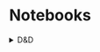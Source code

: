 # Notebooks
<details>
  <summary>D&D</summary>
  <ul>
    <details>
      <summary>Tundra Campaign</summary>
      <ul>
        <details>
          <summary>NPCs</summary>
          <ul>
            <li><a href="notes/Alfred the Ox.html">Alfred the Ox</a></li>
            <li><a href="notes/Arcturis.html">Arcturis</a></li>
            <li><a href="notes/Big Tom.html">Big Tom</a></li>
            <li><a href="notes/Costaldo.html">Costaldo</a></li>
            <li><a href="notes/Daero.html">Daero</a></li>
            <li><a href="notes/Duerth.html">Duerth</a></li>
            <li><a href="notes/Harper.html">Harper</a></li>
            <li><a href="notes/Kobolds.html">Kobolds</a></li>
            <li><a href="notes/Little Tom.html">Little Tom</a></li>
            <li><a href="notes/Vyth.html">Vyth</a></li>
            <li><a href="notes/Xardurok.html">Xardurok</a></li>
          </ul>
        </details>
        <details>
          <summary>Characters</summary>
          <ul>
            <details>
              <summary>Inactive</summary>
              <ul>
                <li><a href="notes/Algernon.html">Algernon</a></li>
                <li><a href="notes/Koda.html">Koda</a></li>
                <li><a href="notes/Smushey.html">Smushey</a></li>
              </ul>
            </details>
            <details>
              <summary>Active</summary>
              <ul>
                <li><a href="notes/Fionnlagh.html">Fionnlagh</a></li>
                <li><a href="notes/Jar.html">Jar</a></li>
                <li><a href="notes/Kaos.html">Kaos</a></li>
                <li><a href="notes/Morn.html">Morn</a></li>
                <li><a href="notes/Spark.html">Spark</a></li>
              </ul>
            </details>
          </ul>
        </details>
        <details>
          <summary>Locations</summary>
          <ul>
            <li><a href="notes/Arcturises Tower.html">Arcturises Tower</a></li>
            <li><a href="notes/Broken Ice Bay.html">Broken Ice Bay</a></li>
            <li><a href="notes/Crystal Desert.html">Crystal Desert</a></li>
            <li><a href="notes/Dragon Lair.html">Dragon Lair</a></li>
            <li><a href="notes/Elemental Fundamentals.html">Elemental Fundamentals</a></li>
            <li><a href="notes/Emberhold.html">Emberhold</a></li>
            <li><a href="notes/Testing Facility.html">Testing Facility</a></li>
            <li><a href="notes/Tree Of Dolls.html">Tree Of Dolls</a></li>
          </ul>
        </details>
        <details>
          <summary>Artifacts</summary>
          <ul>
            <li><a href="notes/Colossus.html">Colossus</a></li>
            <li><a href="notes/Fuel Core.html">Fuel Core</a></li>
          </ul>
        </details>
        <details>
          <summary>Gods</summary>
          <ul>
            <li><a href="notes/Gond.html">Gond</a></li>
            <li><a href="notes/Helm.html">Helm</a></li>
            <li><a href="notes/Selûne.html">Selûne</a></li>
            <li><a href="notes/Shar.html">Shar</a></li>
          </ul>
        </details>
        <details>
          <summary>Monsters</summary>
          <ul>
            <li><a href="notes/Plesiosaurus.html">Plesiosaurus</a></li>
            <li><a href="notes/Rhemorhaz.html">Rhemorhaz</a></li>
            <li><a href="notes/White Dragon.html">White Dragon</a></li>
          </ul>
        </details>
        <details>
          <summary>Session Notes</summary>
          <ul>
            <li><a href="notes/Session 001.html">Session 001</a></li>
            <li><a href="notes/Session 002.html">Session 002</a></li>
            <li><a href="notes/Session 003.html">Session 003</a></li>
            <li><a href="notes/Session 004.html">Session 004</a></li>
            <li><a href="notes/Session 005.html">Session 005</a></li>
            <li><a href="notes/Session 006.html">Session 006</a></li>
            <li><a href="notes/Session 007.html">Session 007</a></li>
            <li><a href="notes/Session 008.html">Session 008</a></li>
            <li><a href="notes/Session 009.html">Session 009</a></li>
            <li><a href="notes/Session 010.html">Session 010</a></li>
            <li><a href="notes/Session 011.html">Session 011</a></li>
            <li><a href="notes/Session 012.html">Session 012</a></li>
            <li><a href="notes/Session 013.html">Session 013</a></li>
            <li><a href="notes/Session 014.html">Session 014</a></li>
            <li><a href="notes/Session 015.html">Session 015</a></li>
            <li><a href="notes/Session 016.html">Session 016</a></li>
            <li><a href="notes/Session 017.html">Session 017</a></li>
            <li><a href="notes/Session 018.html">Session 018</a></li>
            <li><a href="notes/Session 019.html">Session 019</a></li>
            <li><a href="notes/Session 020.html">Session 020</a></li>
            <li><a href="notes/Session 021 - Pet One Shot.html">Session 021 - Pet One Shot</a></li>
            <li><a href="notes/Session 022.html">Session 022</a></li>
            <li><a href="notes/Session 023.html">Session 023</a></li>
          </ul>
        </details>
      </ul>
    </details>
  </ul>
</details>
